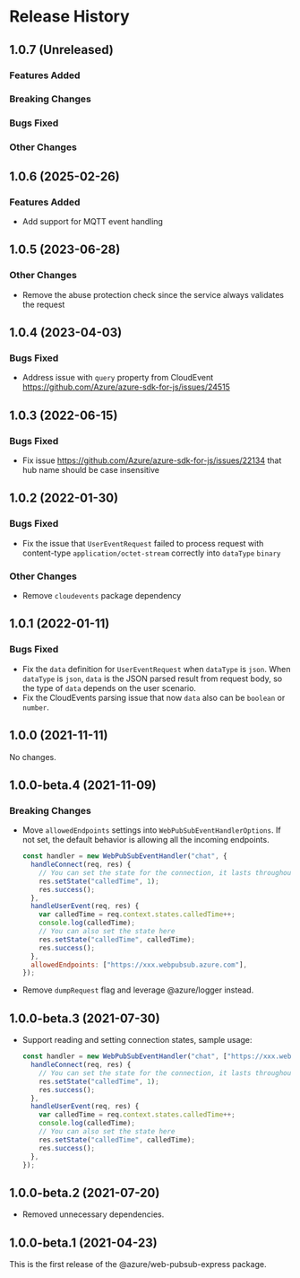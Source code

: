 # Release History

## 1.0.7 (Unreleased)

### Features Added

### Breaking Changes

### Bugs Fixed

### Other Changes

## 1.0.6 (2025-02-26)

### Features Added

- Add support for MQTT event handling

## 1.0.5 (2023-06-28)

### Other Changes

- Remove the abuse protection check since the service always validates the request

## 1.0.4 (2023-04-03)

### Bugs Fixed

- Address issue with `query` property from CloudEvent https://github.com/Azure/azure-sdk-for-js/issues/24515

## 1.0.3 (2022-06-15)

### Bugs Fixed

- Fix issue https://github.com/Azure/azure-sdk-for-js/issues/22134 that hub name should be case insensitive

## 1.0.2 (2022-01-30)

### Bugs Fixed

- Fix the issue that `UserEventRequest` failed to process request with content-type `application/octet-stream` correctly into `dataType` `binary`

### Other Changes

- Remove `cloudevents` package dependency

## 1.0.1 (2022-01-11)

### Bugs Fixed

- Fix the `data` definition for `UserEventRequest` when `dataType` is `json`. When `dataType` is `json`, `data` is the JSON parsed result from request body, so the type of `data` depends on the user scenario.
- Fix the CloudEvents parsing issue that now `data` also can be `boolean` or `number`.

## 1.0.0 (2021-11-11)

No changes.

## 1.0.0-beta.4 (2021-11-09)

### Breaking Changes

- Move `allowedEndpoints` settings into `WebPubSubEventHandlerOptions`. If not set, the default behavior is allowing all the incoming endpoints.

  ```js
  const handler = new WebPubSubEventHandler("chat", {
    handleConnect(req, res) {
      // You can set the state for the connection, it lasts throughout the lifetime of the connection
      res.setState("calledTime", 1);
      res.success();
    },
    handleUserEvent(req, res) {
      var calledTime = req.context.states.calledTime++;
      console.log(calledTime);
      // You can also set the state here
      res.setState("calledTime", calledTime);
      res.success();
    },
    allowedEndpoints: ["https://xxx.webpubsub.azure.com"],
  });
  ```

- Remove `dumpRequest` flag and leverage @azure/logger instead.

## 1.0.0-beta.3 (2021-07-30)

- Support reading and setting connection states, sample usage:
  ```js
  const handler = new WebPubSubEventHandler("chat", ["https://xxx.webpubsub.azure.com"], {
    handleConnect(req, res) {
      // You can set the state for the connection, it lasts throughout the lifetime of the connection
      res.setState("calledTime", 1);
      res.success();
    },
    handleUserEvent(req, res) {
      var calledTime = req.context.states.calledTime++;
      console.log(calledTime);
      // You can also set the state here
      res.setState("calledTime", calledTime);
      res.success();
    },
  });
  ```

## 1.0.0-beta.2 (2021-07-20)

- Removed unnecessary dependencies.

## 1.0.0-beta.1 (2021-04-23)

This is the first release of the @azure/web-pubsub-express package.

